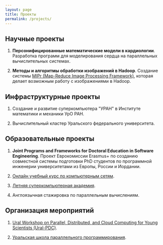 ```yaml
---
layout: page
title: Проекты
permalink: /projects/
---
```


## Научные проекты

1. **Персонифицированные математические модели в кардиологии**. Разработка программ для моделирования сердца на параллельных вычислительных системах.

2. **Методы и алгоритмы обработки изображений в Hadoop**. Создание системы [MIPr (Map-Reduce Image Processing Framework)](https://github.com/sozykin/mipr), которая делает возможным работу с изображениями в Hadoop.

## Инфраструктурные проекты

1. Создание и развитие суперкомпьютера "УРАН" в Институте математики и механики УрО РАН.

2. Вычислительный кластер Уральского федерального университета.

## Образовательные проекты

1. **Joint Programs and Frameworks for Doctoral Education in Software Engineering**. Проект Еврокомиссии Erasmus+ по созданию совместной системы подготовки PhD студентов по программной инженерии университетами из Европы, России и Иордании.

2. [Онлайн учебный курс по компьютерным сетям](https://www.youtube.com/playlist?list=PLtPJ9lKvJ4oiNMvYbOzCmWy6cRzYAh9B1).

3. [Летняя суперкомпьютерная академия](/projects/hpc-academy).

4. Англоязычная стажировка по параллельным вычислениям.


## Организация мероприятий

1. [Ural Workshop on Parallel, Distributed, and Cloud Computing for Young Scientists (Ural-PDC)](http://ural-pdc.org/).

2. [Уральская школа параллельного программирования](http://www.parallel-school.ru/).
